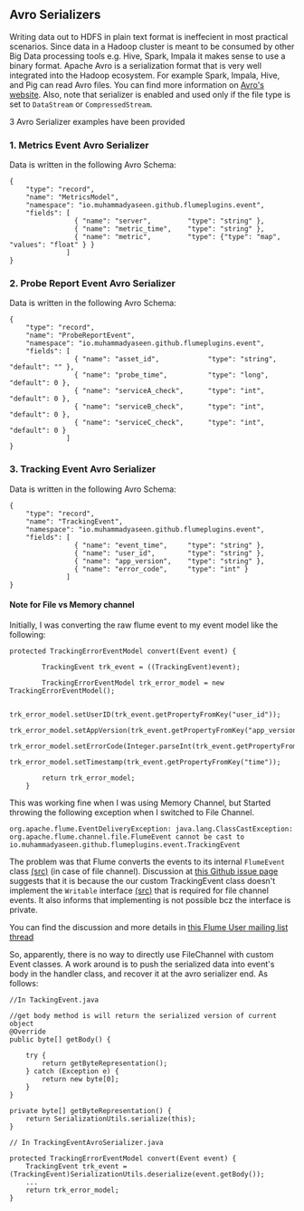## Avro Serializers
Writing data out to HDFS in plain text format is ineffecient in most practical scenarios. Since data in a Hadoop cluster is meant to be consumed by other Big Data processing tools e.g. Hive, Spark, Impala it makes sense to use a binary format. Apache Avro is a serialization format that is very well integrated into the Hadoop ecosystem. For example Spark, Impala, Hive, and Pig can read Avro files. You can find more information on [Avro's website](). Also, note that serializer is enabled and used only if the file type is set to `DataStream` or `CompressedStream`.

3 Avro Serializer examples have been provided

### 1. Metrics Event Avro Serializer

Data is written in the following Avro Schema:

```
{ 
    "type": "record",
    "name": "MetricsModel",
    "namespace": "io.muhammadyaseen.github.flumeplugins.event",
    "fields": [ 
    		    { "name": "server",         "type": "string" }, 
			    { "name": "metric_time",    "type": "string" }, 
			    { "name": "metric",         "type": {"type": "map", "values": "float" } } 
              ] 
}
```

### 2. Probe Report Event Avro Serializer

Data is written in the following Avro Schema:

```
{
    "type": "record",
    "name": "ProbeReportEvent",
    "namespace": "io.muhammadyaseen.github.flumeplugins.event",
    "fields": [
				{ "name": "asset_id",            "type": "string", "default": "" },
				{ "name": "probe_time",          "type": "long", "default": 0 },
				{ "name": "serviceA_check",      "type": "int", "default": 0 },
				{ "name": "serviceB_check",      "type": "int", "default": 0 },
				{ "name": "serviceC_check",      "type": "int", "default": 0 } 
              ] 
}
```

### 3. Tracking Event Avro Serializer

Data is written in the following Avro Schema:
```
{ 
    "type": "record",
    "name": "TrackingEvent",
    "namespace": "io.muhammadyaseen.github.flumeplugins.event",
    "fields": [ 
				{ "name": "event_time",     "type": "string" },
				{ "name": "user_id",    	"type": "string" }, 
				{ "name": "app_version",   	"type": "string" },
				{ "name": "error_code",		"type": "int" } 
              ] 
}
```

#### Note for File vs Memory channel

Initially, I was converting the raw flume event to my event model like the following:
```
protected TrackingErrorEventModel convert(Event event) {
		
		TrackingEvent trk_event = ((TrackingEvent)event);
		
        TrackingErrorEventModel trk_error_model = new TrackingErrorEventModel();
			
		trk_error_model.setUserID(trk_event.getPropertyFromKey("user_id"));
		trk_error_model.setAppVersion(trk_event.getPropertyFromKey("app_version"));
		trk_error_model.setErrorCode(Integer.parseInt(trk_event.getPropertyFromKey("error_code")));
		trk_error_model.setTimestamp(trk_event.getPropertyFromKey("time"));

		return trk_error_model;
	}
```

This was working fine when I was using Memory Channel, but Started throwing the following exception when I switched to File Channel.
```
org.apache.flume.EventDeliveryException: java.lang.ClassCastException: org.apache.flume.channel.file.FlumeEvent cannot be cast to io.muhammadyaseen.github.flumeplugins.event.TrackingEvent
```
The problem was that Flume converts the events to its internal `FlumeEvent` class [(src)](https://github.com/apache/flume/blob/dfa0627573b9a75a25dc7149a7d63c9bac953ff4/flume-ng-channels/flume-file-channel/src/main/java/org/apache/flume/channel/file/FlumeEvent.java) (in case of file channel). Discussion at [this Github issue page](https://github.com/telefonicaid/fiware-cygnus/issues/1419) suggests that it is because the our custom TrackingEvent class doesn't implement the `Writable` interface [(src)](https://github.com/apache/flume/blob/dfa0627573b9a75a25dc7149a7d63c9bac953ff4/flume-ng-channels/flume-file-channel/src/main/java/org/apache/flume/channel/file/Writable.java) that is required for file channel events. It also informs that implementing is not possible bcz the interface is private.

You can find the discussion and more details in [this Flume User mailing list thread](https://mail-archives.apache.org/mod_mbox/flume-user/201708.mbox/raw/%3CCAH%2BxeBgNmUTv8OUytnprDWmL0Y8Cjb14o71%2BsCR3vv128TdGAg%40mail.gmail.com%3E/2)

So, apparently, there is no way to directly use FileChannel with custom Event classes.
A work around is to push the serialized data into event's body in the handler class, and recover it at the avro serializer end. As follows:

```
//In TackingEvent.java

//get body method is will return the serialized version of current object
@Override
public byte[] getBody() {
    
    try {
        return getByteRepresentation();
    } catch (Exception e) {
        return new byte[0];
    }
}

private byte[] getByteRepresentation() {
    return SerializationUtils.serialize(this);
}

// In TrackingEventAvroSerializer.java

protected TrackingErrorEventModel convert(Event event) {
	TrackingEvent trk_event = (TrackingEvent)SerializationUtils.deserialize(event.getBody());
    ...
	return trk_error_model;
}
```
